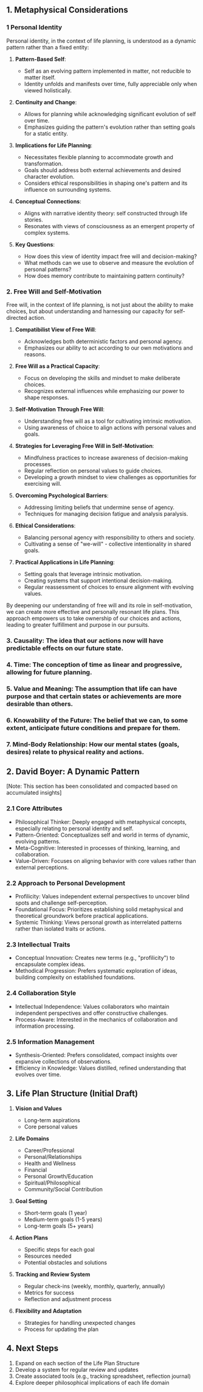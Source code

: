 ## 1. Metaphysical Considerations

### 1 Personal Identity

Personal identity, in the context of life planning, is understood as a dynamic pattern rather than a fixed entity:

1. **Pattern-Based Self**: 
   - Self as an evolving pattern implemented in matter, not reducible to matter itself.
   - Identity unfolds and manifests over time, fully appreciable only when viewed holistically.

2. **Continuity and Change**:
   - Allows for planning while acknowledging significant evolution of self over time.
   - Emphasizes guiding the pattern's evolution rather than setting goals for a static entity.

3. **Implications for Life Planning**:
   - Necessitates flexible planning to accommodate growth and transformation.
   - Goals should address both external achievements and desired character evolution.
   - Considers ethical responsibilities in shaping one's pattern and its influence on surrounding systems.

4. **Conceptual Connections**:
   - Aligns with narrative identity theory: self constructed through life stories.
   - Resonates with views of consciousness as an emergent property of complex systems.

5. **Key Questions**:
   - How does this view of identity impact free will and decision-making?
   - What methods can we use to observe and measure the evolution of personal patterns?
   - How does memory contribute to maintaining pattern continuity?

### 2. **Free Will and Self-Motivation**

Free will, in the context of life planning, is not just about the ability to make choices, but about understanding and harnessing our capacity for self-directed action.

1. **Compatibilist View of Free Will**:
   - Acknowledges both deterministic factors and personal agency.
   - Emphasizes our ability to act according to our own motivations and reasons.

2. **Free Will as a Practical Capacity**:
   - Focus on developing the skills and mindset to make deliberate choices.
   - Recognizes external influences while emphasizing our power to shape responses.

3. **Self-Motivation Through Free Will**:
   - Understanding free will as a tool for cultivating intrinsic motivation.
   - Using awareness of choice to align actions with personal values and goals.

4. **Strategies for Leveraging Free Will in Self-Motivation**:
   - Mindfulness practices to increase awareness of decision-making processes.
   - Regular reflection on personal values to guide choices.
   - Developing a growth mindset to view challenges as opportunities for exercising will.

5. **Overcoming Psychological Barriers**:
   - Addressing limiting beliefs that undermine sense of agency.
   - Techniques for managing decision fatigue and analysis paralysis.

6. **Ethical Considerations**:
   - Balancing personal agency with responsibility to others and society.
   - Cultivating a sense of "we-will" - collective intentionality in shared goals.

7. **Practical Applications in Life Planning**:
   - Setting goals that leverage intrinsic motivation.
   - Creating systems that support intentional decision-making.
   - Regular reassessment of choices to ensure alignment with evolving values.

By deepening our understanding of free will and its role in self-motivation, we can create more effective and personally resonant life plans. This approach empowers us to take ownership of our choices and actions, leading to greater fulfillment and purpose in our pursuits.

### 3. **Causality**: The idea that our actions now will have predictable effects on our future state.

### 4. **Time**: The conception of time as linear and progressive, allowing for future planning.

### 5. **Value and Meaning**: The assumption that life can have purpose and that certain states or achievements are more desirable than others.

### 6. **Knowability of the Future**: The belief that we can, to some extent, anticipate future conditions and prepare for them.

### 7. **Mind-Body Relationship**: How our mental states (goals, desires) relate to physical reality and actions.

## 2. David Boyer: A Dynamic Pattern

[Note: This section has been consolidated and compacted based on accumulated insights]

### 2.1 Core Attributes

- Philosophical Thinker: Deeply engaged with metaphysical concepts, especially relating to personal identity and self.
- Pattern-Oriented: Conceptualizes self and world in terms of dynamic, evolving patterns.
- Meta-Cognitive: Interested in processes of thinking, learning, and collaboration.
- Value-Driven: Focuses on aligning behavior with core values rather than external perceptions.

### 2.2 Approach to Personal Development

- Profilicity: Values independent external perspectives to uncover blind spots and challenge self-perception.
- Foundational Focus: Prioritizes establishing solid metaphysical and theoretical groundwork before practical applications.
- Systemic Thinking: Views personal growth as interrelated patterns rather than isolated traits or actions.

### 2.3 Intellectual Traits

- Conceptual Innovation: Creates new terms (e.g., "profilicity") to encapsulate complex ideas.
- Methodical Progression: Prefers systematic exploration of ideas, building complexity on established foundations.

### 2.4 Collaboration Style

- Intellectual Independence: Values collaborators who maintain independent perspectives and offer constructive challenges.
- Process-Aware: Interested in the mechanics of collaboration and information processing.

### 2.5 Information Management

- Synthesis-Oriented: Prefers consolidated, compact insights over expansive collections of observations.
- Efficiency in Knowledge: Values distilled, refined understanding that evolves over time.

## 3. Life Plan Structure (Initial Draft)

1. **Vision and Values**
   - Long-term aspirations
   - Core personal values

2. **Life Domains**
   - Career/Professional
   - Personal/Relationships
   - Health and Wellness
   - Financial
   - Personal Growth/Education
   - Spiritual/Philosophical
   - Community/Social Contribution

3. **Goal Setting**
   - Short-term goals (1 year)
   - Medium-term goals (1-5 years)
   - Long-term goals (5+ years)

4. **Action Plans**
   - Specific steps for each goal
   - Resources needed
   - Potential obstacles and solutions

5. **Tracking and Review System**
   - Regular check-ins (weekly, monthly, quarterly, annually)
   - Metrics for success
   - Reflection and adjustment process

6. **Flexibility and Adaptation**
   - Strategies for handling unexpected changes
   - Process for updating the plan

## 4. Next Steps

1. Expand on each section of the Life Plan Structure
2. Develop a system for regular review and updates
3. Create associated tools (e.g., tracking spreadsheet, reflection journal)
4. Explore deeper philosophical implications of each life domain